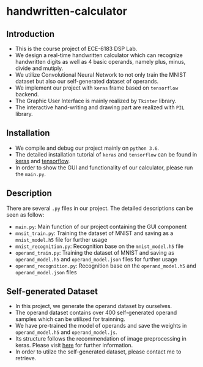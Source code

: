 # handwritten-calculator
## Introduction
* This is the course project of ECE-6183 DSP Lab.
* We design a real-time handwritten calculator which can recognize handwritten digits as well as 4 basic operands, namely plus, minus, divide and mutiply. 
* We utilize Convolutional Neural Network to not only train the MNIST dataset but also our self-generated dataset of operands.
* We implement our project with `keras` frame based on `tensorflow` backend.
* The Graphic User Interface is mainly realized by `Tkinter` library.
* The interactive hand-writing and drawing part are realized with `PIL` library.

## Installation
* We compile and debug our project mainly on `python 3.6`.
* The detailed installation tutorial of `keras` and `tensorflow` can be found in [keras](https://keras.io/) and [tensorflow]( https://www.tensorflow.org/).
* In order to show the GUI and functionality of our calculator, please run the `main.py`.

## Description
There are several `.py` files in our project. The detailed descriptions can be seen as follow:
* `main.py`: Main function of our project containing the GUI component
* `mnsit_train.py`: Training the dataset of MNIST and saving as a `mnist_model.h5` file for further usage
* `mnist_recognition.py`: Recognition base on the `mnist_model.h5` file
* `operand_train.py`: Training the dataset of MNIST and saving as `operand_model.h5` and `operand_model.json` files for further usage
* `operand_recognition.py`: Recognition base on the `operand_model.h5` and `operand_model.json` files

## Self-generated Dataset
* In this project, we generate the operand dataset by ourselves.
* The operand dataset contains over 400 self-generated operand samples which can be utilized for trainning.
* We have pre-trained the model of operands and save the weights in `operand_model.h5` and `operand_model.js`.
* Its structure follows the recommendation of image preprocessing in keras. Please visit [here](https://keras.io/preprocessing/image/) for further information.
* In order to utilze the self-generated dataset, please contact me to retrieve.
